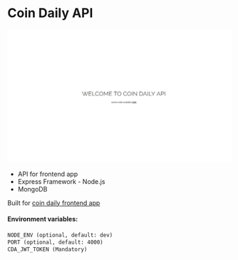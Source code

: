 # Coin Daily API
![Homepage-screenshot](public/screenshot.png?raw=true "Home Page")

- API for frontend app
- Express Framework - Node.js
- MongoDB

Built for [coin daily frontend app](https://github.com/Nabil5352/coin-daily)

#### Environment variables:
```
NODE_ENV (optional, default: dev)
PORT (optional, default: 4000)
CDA_JWT_TOKEN (Mandatory)
```